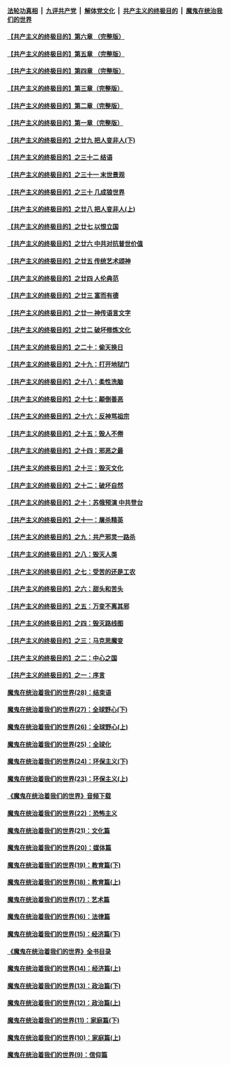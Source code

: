 ####  [法轮功真相](../../../../basic/blob/master/README.md?t=04292031) &nbsp;|&nbsp; [九评共产党](../../../../9ping.md/blob/master/README.md?t=04292031) &nbsp;|&nbsp; [解体党文化](../../../../jtdwh.md/blob/master/README.md?t=04292031)  &nbsp;|&nbsp; [共产主义的终极目的](../../../../gczydzjmd.md/blob/master/README.md?t=04292031) &nbsp;|&nbsp; [魔鬼在统治我们的世界](../../../../mgztzwmdsj.md/blob/master/README.md?t=04292031) 

#### [【共产主义的终极目的】第六章 （完整版）](../pages/nsc422/n11428913.md?t=04292031) 

#### [【共产主义的终极目的】第五章 （完整版）](../pages/nsc422/n11428912.md?t=04292031) 

#### [【共产主义的终极目的】第四章 （完整版）](../pages/nsc422/n11428907.md?t=04292031) 

#### [【共产主义的终极目的】第三章（完整版）](../pages/nsc422/n11428848.md?t=04292031) 

#### [【共产主义的终极目的】第二章（完整版）](../pages/nsc422/n11428831.md?t=04292031) 

#### [【共产主义的终极目的】第一章（完整版）](../pages/nsc422/n11417651.md?t=04292031) 

#### [【共产主义的终极目的】之廿九 把人变非人(下)](../pages/nsc422/n11344140.md?t=04292031) 

#### [【共产主义的终极目的】之三十二 结语](../pages/nsc422/n11360535.md?t=04292031) 

#### [【共产主义的终极目的】之三十一 末世景观](../pages/nsc422/n11351129.md?t=04292031) 

#### [【共产主义的终极目的】之三十 几成狼世界](../pages/nsc422/n11348280.md?t=04292031) 

#### [【共产主义的终极目的】之廿八 把人变非人(上)](../pages/nsc422/n11340492.md?t=04292031) 

#### [【共产主义的终极目的】之廿七 以恨立国](../pages/nsc422/n11336944.md?t=04292031) 

#### [【共产主义的终极目的】之廿六 中共对抗普世价值](../pages/nsc422/n11324785.md?t=04292031) 

#### [【共产主义的终极目的】之廿五 传统艺术颂神](../pages/nsc422/n11296396.md?t=04292031) 

#### [【共产主义的终极目的】之廿四 人伦典范](../pages/nsc422/n11296397.md?t=04292031) 

#### [【共产主义的终极目的】之廿三 富而有德](../pages/nsc422/n11283598.md?t=04292031) 

#### [【共产主义的终极目的】之廿一 神传语言文字](../pages/nsc422/n11263265.md?t=04292031) 

#### [【共产主义的终极目的】之廿二 破坏修炼文化](../pages/nsc422/n11245728.md?t=04292031) 

#### [【共产主义的终极目的】之二十：偷天换日](../pages/nsc422/n11238846.md?t=04292031) 

#### [【共产主义的终极目的】之十九：打开地狱门](../pages/nsc422/n11206376.md?t=04292031) 

#### [【共产主义的终极目的】之十八：柔性洗脑](../pages/nsc422/n11199994.md?t=04292031) 

#### [【共产主义的终极目的】之十七：颠倒善恶](../pages/nsc422/n11179782.md?t=04292031) 

#### [【共产主义的终极目的】之十六：反神骂祖宗](../pages/nsc422/n11166798.md?t=04292031) 

#### [【共产主义的终极目的】之十五：毁人不倦](../pages/nsc422/n11166792.md?t=04292031) 

#### [【共产主义的终极目的】之十四：邪恶之最](../pages/nsc422/n11150249.md?t=04292031) 

#### [【共产主义的终极目的】之十三：毁灭文化](../pages/nsc422/n11135227.md?t=04292031) 

#### [【共产主义的终极目的】之十二：破坏自然](../pages/nsc422/n11135214.md?t=04292031) 

#### [【共产主义的终极目的】之十：苏俄预演 中共登台](../pages/nsc422/n11118424.md?t=04292031) 

#### [【共产主义的终极目的】之十一：屠杀精英](../pages/nsc422/n11118442.md?t=04292031) 

#### [【共产主义的终极目的】之九：共产邪灵一路杀](../pages/nsc422/n11114139.md?t=04292031) 

#### [【共产主义的终极目的】之八：毁灭人类](../pages/nsc422/n11108503.md?t=04292031) 

#### [【共产主义的终极目的】之七：受苦的还是工农](../pages/nsc422/n11101809.md?t=04292031) 

#### [【共产主义的终极目的】之六：甜头和苦头](../pages/nsc422/n11096971.md?t=04292031) 

#### [【共产主义的终极目的】之五：万变不离其邪](../pages/nsc422/n11091285.md?t=04292031) 

#### [【共产主义的终极目的】之四：毁灭路线图](../pages/nsc422/n11086284.md?t=04292031) 

#### [【共产主义的终极目的】之三：马克思魔变](../pages/nsc422/n11061941.md?t=04292031) 

#### [【共产主义的终极目的】之二：中心之国](../pages/nsc422/n11047728.md?t=04292031) 

#### [【共产主义的终极目的】之一：序言](../pages/nsc422/n11086077.md?t=04292031) 

#### [魔鬼在统治着我们的世界(28)：结束语](../pages/nsc422/n10936246.md?t=04292031) 

#### [魔鬼在统治着我们的世界(27)：全球野心(下)](../pages/nsc422/n10928319.md?t=04292031) 

#### [魔鬼在统治着我们的世界(26)：全球野心(上)](../pages/nsc422/n10900318.md?t=04292031) 

#### [魔鬼在统治着我们的世界(25)：全球化](../pages/nsc422/n10788205.md?t=04292031) 

#### [魔鬼在统治着我们的世界(24)：环保主义(下)](../pages/nsc422/n10695307.md?t=04292031) 

#### [魔鬼在统治着我们的世界(23)：环保主义(上)](../pages/nsc422/n10688613.md?t=04292031) 

#### [《魔鬼在统治着我们的世界》音频下载](../pages/nsc422/n10635553.md?t=04292031) 

#### [魔鬼在统治着我们的世界(22)：恐怖主义](../pages/nsc422/n10614727.md?t=04292031) 

#### [魔鬼在统治着我们的世界(21)：文化篇](../pages/nsc422/n10597706.md?t=04292031) 

#### [魔鬼在统治着我们的世界(20)：媒体篇](../pages/nsc422/n10586579.md?t=04292031) 

#### [魔鬼在统治着我们的世界(19)：教育篇(下)](../pages/nsc422/n10564808.md?t=04292031) 

#### [魔鬼在统治着我们的世界(18)：教育篇(上)](../pages/nsc422/n10526970.md?t=04292031) 

#### [魔鬼在统治着我们的世界(17)：艺术篇](../pages/nsc422/n10499093.md?t=04292031) 

#### [魔鬼在统治着我们的世界(16)：法律篇](../pages/nsc422/n10485969.md?t=04292031) 

#### [魔鬼在统治着我们的世界(15)：经济篇(下)](../pages/nsc422/n10469975.md?t=04292031) 

#### [《魔鬼在统治着我们的世界》全书目录](../pages/nsc422/n10464261.md?t=04292031) 

#### [魔鬼在统治着我们的世界(14)：经济篇(上)](../pages/nsc422/n10457370.md?t=04292031) 

#### [魔鬼在统治着我们的世界(13)：政治篇(下)](../pages/nsc422/n10448270.md?t=04292031) 

#### [魔鬼在统治着我们的世界(12)：政治篇(上)](../pages/nsc422/n10444576.md?t=04292031) 

#### [魔鬼在统治着我们的世界(11)：家庭篇(下)](../pages/nsc422/n10440961.md?t=04292031) 

#### [魔鬼在统治着我们的世界(10)：家庭篇(上)](../pages/nsc422/n10435448.md?t=04292031) 

#### [魔鬼在统治着我们的世界(9)：信仰篇](../pages/nsc422/n10432159.md?t=04292031) 

